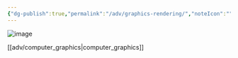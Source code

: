 ```yaml
---
{"dg-publish":true,"permalink":"/adv/graphics-rendering/","noteIcon":"","created":"","updated":""}
---
```



![image](https://cdn.jsdelivr.net/gh/aaronmack/image-hosting@master/e/image.152uiessl800.webp)

[[adv/computer_graphics\|computer_graphics]]
